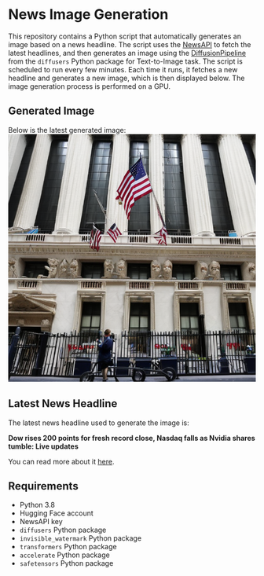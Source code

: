 # News Image Generation
This repository contains a Python script that automatically generates an image based on a news headline. The script uses the [NewsAPI](https://newsapi.org/) to fetch the latest headlines, and then generates an image using the [DiffusionPipeline](https://github.com/huggingface/diffusers) from the `diffusers` Python package for Text-to-Image task.
The script is scheduled to run every few minutes. Each time it runs, it fetches a new headline and generates a new image, which is then displayed below. The image generation process is performed on a GPU.

## Generated Image
Below is the latest generated image:
![Generated Image](image.png)

## Latest News Headline
The latest news headline used to generate the image is:

**Dow rises 200 points for fresh record close, Nasdaq falls as Nvidia shares tumble: Live updates**

You can read more about it [here](https://news.google.com/rss/articles/CBMieEFVX3lxTE1OTUN6V2ljZWpLcHZXa3pmOUhCdkN5WlYyYzNzYVJTWGsxNEt1VnZ6VFoxR0V5elFxNWZRVHlvTXZZNnU4ek42TkN0ZkV3bWRDQmNFNklTdW5KbWVXUlotRklsVk5sekVMTUd4aWFIR3Q1MUFNVTNOM9IBfkFVX3lxTE1UYnpWWHV6QnBhUm04c08tUTV2WTdJRURnVHl1VFBKNkNsVnNfeEZXemtxQWhra1dENDZNTm5uVW5FWGhBTUhSQThudUFINnlVT0ZZWUk2eXRCd3BtMUlCZlpsSzlGUVdTc3FSaXBqZjg4UW5lekhCNUlsNWtBZw?oc=5).

## Requirements
- Python 3.8
- Hugging Face account
- NewsAPI key
- `diffusers` Python package
- `invisible_watermark` Python package
- `transformers` Python package
- `accelerate` Python package
- `safetensors` Python package
